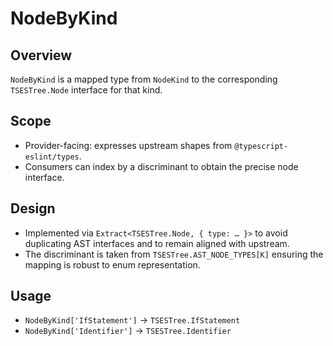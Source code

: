 # NodeByKind

## Overview

`NodeByKind` is a mapped type from `NodeKind` to the corresponding
`TSESTree.Node` interface for that kind.

## Scope

- Provider-facing: expresses upstream shapes from `@typescript-eslint/types`.
- Consumers can index by a discriminant to obtain the precise node interface.

## Design

- Implemented via `Extract<TSESTree.Node, { type: … }>` to avoid duplicating AST
  interfaces and to remain aligned with upstream.
- The discriminant is taken from `TSESTree.AST_NODE_TYPES[K]` ensuring the
  mapping is robust to enum representation.

## Usage

- `NodeByKind['IfStatement']` → `TSESTree.IfStatement`
- `NodeByKind['Identifier']` → `TSESTree.Identifier`
